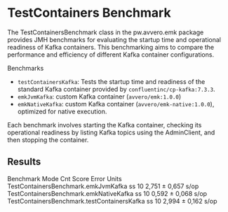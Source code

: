 # TestContainers Benchmark
The TestContainersBenchmark class in the pw.avvero.emk package provides JMH benchmarks for evaluating the startup time 
and operational readiness of Kafka containers. This benchmarking aims to compare the performance and efficiency of 
different Kafka container configurations.

Benchmarks
- `testContainersKafka`: Tests the startup time and readiness of the standard Kafka container provided by `confluentinc/cp-kafka:7.3.3`.
- `emkJvmKafka`: custom Kafka container (`avvero/emk:1.0.0`)
- `emkNativeKafka`: custom Kafka container (`avvero/emk-native:1.0.0`), optimized for native execution.

Each benchmark involves starting the Kafka container, checking its operational readiness by listing Kafka topics using 
the AdminClient, and then stopping the container.

## Results

Benchmark                                    Mode  Cnt  Score   Error  Units
TestContainersBenchmark.emkJvmKafka            ss   10  2,751 ± 0,657   s/op
TestContainersBenchmark.emkNativeKafka         ss   10  0,592 ± 0,068   s/op
TestContainersBenchmark.testContainersKafka    ss   10  2,994 ± 0,162   s/op
